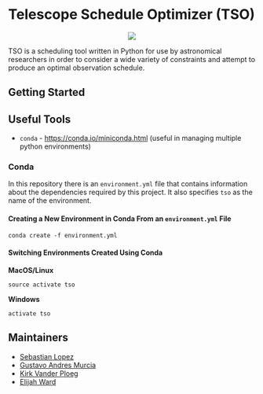 # Telescope Schedule Optimizer (TSO)

<div style="text-align:center"><img src ="https://github.com/elijah-ward/TSO/blob/master/images/TSO.png" /></div>

TSO is a scheduling tool written in Python for use by astronomical researchers in order to consider a wide variety of constraints and attempt to produce an optimal observation schedule.

## Getting Started

## Useful Tools

- `conda` - https://conda.io/miniconda.html (useful in managing multiple python environments)

### Conda

In this repository there is an `environment.yml` file that contains information about the dependencies required by this project. It also specifies `tso` as the name of the environment.

#### Creating a New Environment in Conda From an `environment.yml` File

```
conda create -f environment.yml
```

#### Switching Environments Created Using Conda

**MacOS/Linux**
```
source activate tso
```
**Windows**
```
activate tso
```

## Maintainers

- [Sebastian Lopez](https://github.com/se95lopez)
- [Gustavo Andres Murcia](https://github.com/GAUNSD)
- [Kirk Vander Ploeg](https://github.com/Kirk-V)
- [Elijah Ward](https://github.com/elijah-ward)

